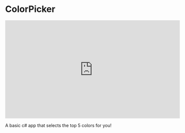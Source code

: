 # ColorPicker

<center>

<iframe width="560" height="315" src="https://www.youtube.com/embed/YpDr2YzB6DI" title="YouTube video player" frameborder="0" allow="accelerometer; autoplay; clipboard-write; encrypted-media; gyroscope; picture-in-picture; web-share" allowfullscreen></iframe>

</center>

A basic c# app that selects the top 5 colors for you!
